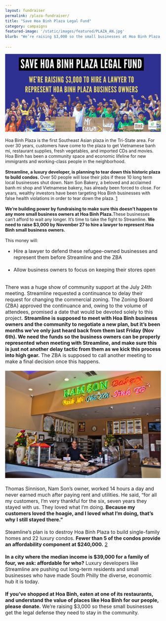 ```yaml
---
layout: fundraiser
permalink: /plaza-fundraiser/
title: "Save Hoa Binh Plaza Legal Fund"
category: campaigns
featured-image: '/static/images/featured/PLAZA_AN.jpg'
blurb: "We’re raising $3,000 so the small businesses at Hoa Binh Plaza get the legal defense they need to stay in the community."

---
```

<img src="/static/images/featured/PLAZA_AN.jpg">
<p style="font-size:medium;">

Hoa Binh Plaza is the first Southeast Asian plaza in the Tri-State area. For over 30 years, customers have come to the plaza to get Vietnamese banh mi, restaurant supplies, fresh vegetables, and imported CDs and movies. Hoa Binh has been a community space and economic lifeline for new immigrants and working-class people in the neighborhood. 
<br>
<br>
<strong>Streamline, a luxury developer, is planning to tear down this historic plaza to build condos.</strong> Over 50 people will lose their jobs if these 10 long term local businesses shut down. Nam Son Bakery, a beloved and acclaimed banh mi shop and Vietnamese bakery, has already been forced to close. For years, wealthy investors have been targeting Hoa Binh businesses with false health violations in order to tear down the plaza. <a href="https://whyy.org/articles/hoa-binh-plaza-banh-mi-shop-closed-amid-concerns-that-city-agency-was-weaponized-for-gentrification/">1</a>
<br>
<br>
<strong>We’re building power by fundraising to make sure this doesn’t happen to any more small business owners at Hoa Binh Plaza.</strong>These businesses can’t afford to wait any longer. It’s time to take the fight to Streamline. <strong>We need to raise $3,000 by November 27 to hire a lawyer to represent Hoa Binh small business owners. </strong> 
<br>
<br>
This money will:
</p>
<font style="font-size:medium;">	
<ul>	
<li>Hire a lawyer to defend these refugee-owned businesses and represent them before Streamline and the ZBA</li>
<br>
<li>Allow business owners to focus on keeping their stores open</li>
</ul>
</font>
<p style="font-size:medium;">	
<br>
There was a huge show of community support at the July 24th meeting. Streamline requested a continuance to delay their request for changing the commercial zoning. The Zoning Board (ZBA) approved the continuance and, owing to the volume of attendees, promised a date that would be devoted solely to this project. <strong> Streamline is supposed to meet with Hoa Binh business owners and the community to negotiate a new plan, but it’s been months we’ve only just heard back from them last Friday (Nov 6th). We need the funds so the business owners can be properly represented when meeting with Streamline, and make sure this is just not another delay tactic from them as we kick this process into high gear.</strong> The ZBA is supposed to call another meeting to make a final decision once this happens. 
<br>
<br>
<img src="/static/images/featured/namson.jpg">
<br>
<br>
Thomas Sinnison, Nam Son’s owner, worked 14 hours a day and never earned much after paying rent and utilities. He said, “for all my customers, I’m very thankful for the six, seven years they stayed with us. They loved what I’m doing. <strong> Because my customers loved the hoagie, and I loved what I’m doing, that’s why I still stayed there.” </strong>
<br>
<br>
Steamline’s plan is to destroy Hoa Binh Plaza to build single-family homes and 22 luxury condos. <strong> Fewer than 5 of the condos provide an affordability component at $240,000.</strong> <a href="https://www.inquirer.com/news/hoa-binh-plaza-south-philly-gentrification-demolition-rally-20190626.html">2</a>
<br>
<br>
<strong> In a city where the median income is $39,000 for a family of four, we ask: affordable for who?</strong> Luxury developers like Streamline are pushing out long-term residents and small businesses who have made South Philly the diverse, economic hub it is today.
<br>
<br>
<strong>If you’ve shopped at Hoa Binh, eaten at one of its restaurants, and understand the value of places like Hoa Binh for our people, please donate.</strong> We’re raising $3,000 so these small businesses get the legal defense they need to stay in the community. 
</p>

<br>
<br>

<script src='https://actionnetwork.org/widgets/v3/fundraising/save-hoa-binh-plaza-legal-fund?format=js&source=widget&css=whitelabel'></script><div id='can-fundraising-area-save-hoa-binh-plaza-legal-fund' style='width: 100%'><!-- this div is the target for our HTML insertion --></div>





